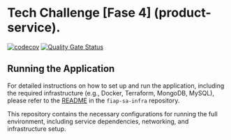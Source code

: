 # Tech Challenge [Fase 4] (product-service).

[![codecov](https://codecov.io/gh/KauanCarvalho/fiap-sa-product-service/graph/badge.svg?token=2OQ6Z6QO4T)](https://codecov.io/gh/KauanCarvalho/fiap-sa-product-service)
[![Quality Gate Status](https://sonarcloud.io/api/project_badges/measure?project=KauanCarvalho_fiap-sa-product-service&metric=alert_status&token=0dfbf4e94b9ed5f843ccc711fa4f16e3541c47ce)](https://sonarcloud.io/summary/new_code?id=KauanCarvalho_fiap-sa-product-service)

## Running the Application

For detailed instructions on how to set up and run the application, including the required infrastructure (e.g., Docker, Terraform, MongoDB, MySQL), please refer to the [README](https://github.com/KauanCarvalho/fiap-sa-infra) in the `fiap-sa-infra` repository.

This repository contains the necessary configurations for running the full environment, including service dependencies, networking, and infrastructure setup.
